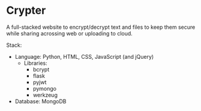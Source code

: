 # Crypter

A full-stacked website to encrypt/decrypt text and files to keep them secure while sharing acrossing web or uploading to cloud.

Stack:
  - Language: Python, HTML, CSS, JavaScript (and jQuery)
    - Libraries:
      - bcrypt
      - flask
      - pyjwt
      - pymongo
      - werkzeug
  - Database: MongoDB
